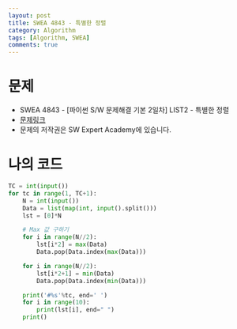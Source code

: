 ```yaml
---
layout: post
title: SWEA 4843 - 특별한 정렬
category: Algorithm
tags: [Algorithm, SWEA]
comments: true
---
```




# 문제

-  SWEA 4843 - [파이썬 S/W 문제해결 기본 2일차] LIST2 - 특별한 정렬
-  [문제링크](https://www.swexpertacademy.com/main/learn/course/subjectDetail.do?courseId=AVuPDN86AAXw5UW6&subjectId=AWOVF-WqqecDFAWg)
-  문제의 저작권은 SW Expert Academy에 있습니다.



# 나의 코드


```python
TC = int(input())
for tc in range(1, TC+1):
    N = int(input())
    Data = list(map(int, input().split()))
    lst = [0]*N

    # Max 값 구하기
    for i in range(N//2):
        lst[i*2] = max(Data)
        Data.pop(Data.index(max(Data)))

    for i in range(N//2):
        lst[i*2+1] = min(Data)
        Data.pop(Data.index(min(Data)))

    print('#%s'%tc, end=' ')
    for i in range(10):
        print(lst[i], end=" ")
    print()
```

